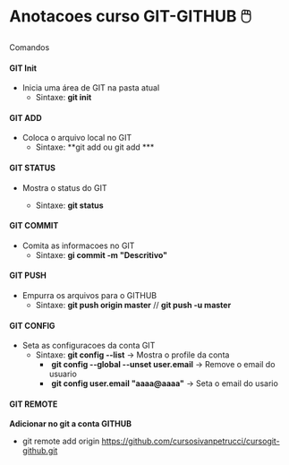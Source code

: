 # Anotacoes curso GIT-GITHUB :computer_mouse:

Comandos 

#### GIT Init

- Inicia uma área de GIT na pasta atual
  - Sintaxe:  **git init**

#### GIT ADD

- Coloca o arquivo local no GIT
  - Sintaxe: **git add <arquivo> ou git add ***

#### GIT STATUS

- Mostra o status do GIT

  - Sintaxe: **git status**

  

#### GIT COMMIT

- Comita as informacoes no GIT
  - Sintaxe: **gi commit -m "Descritivo"**

#### GIT PUSH

- Empurra os arquivos para o GITHUB
  - Sintaxe: **git push origin master** //  **git push -u master**



#### GIT CONFIG

- Seta as configuracoes da conta GIT
  - Sintaxe:  **git config --list** -> Mostra o profile da conta
    - ​		**git config --global --unset user.email** -> Remove o email do usuario
    - ​		**git config user.email "aaaa@aaaa"** -> Seta o email do usario

#### GIT REMOTE

**Adicionar no git a conta GITHUB**

- git remote add origin https://github.com/cursosivanpetrucci/cursogit-github.git